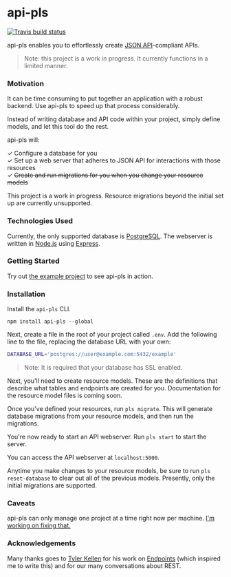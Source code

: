 # api-pls

[![Travis build status](http://img.shields.io/travis/jmeas/api-pls.svg?style=flat)](https://travis-ci.org/jmeas/api-pls)

api-pls enables you to effortlessly create
[JSON API](http://jsonapi.org/)-compliant APIs.

> Note: this project is a work in progress. It currently functions in a limited manner.

### Motivation

It can be time consuming to put together an application with a robust backend.
Use api-pls to speed up that process considerably.

Instead of writing database and API code within your project, simply define
models, and let this tool do the rest.

api-pls will:

✓ Configure a database for you  
✓ Set up a web server that adheres to JSON API for interactions with those resources  
✓ ~~Create and run migrations for you when you change your resource models~~   

This project is a work in progress. Resource migrations beyond the initial
set up are currently unsupported.

### Technologies Used

Currently, the only supported database is
[PostgreSQL](https://www.postgresql.org/). The webserver is written
in [Node.js](https://nodejs.org/en/) using
[Express](https://github.com/expressjs/express).

### Getting Started

Try out [the example project](https://github.com/jmeas/api-pls-example) to see
api-pls in action.

### Installation

Install the `api-pls` CLI.

`npm install api-pls --global`

Next, create a file in the root of your project called `.env`. Add the following
line to the file, replacing the database URL with your own:

```sh
DATABASE_URL='postgres://user@example.com:5432/example'
```

> Note: It is required that your database has SSL enabled.

Next, you'll need to create resource models. These are the definitions that
describe what tables and endpoints are created for you. Documentation for
the resource model files is coming soon.

Once you've defined your resources, run `pls migrate`. This will generate
database migrations from your resource models, and then run the migrations.

You're now ready to start an API webserver. Run `pls start` to start the server.

You can access the API webserver at `localhost:5000`.

Anytime you make changes to your resource models, be sure to run
`pls reset-database` to clear out all of the previous models. Presently,
only the initial migrations are supported.

### Caveats

api-pls can only manage one project at a time right now per machine.
[I'm working on fixing that.](https://github.com/jmeas/api-pls/issues/9)

### Acknowledgements

Many thanks goes to [Tyler Kellen](https://github.com/tkellen) for his work on
[Endpoints](https://github.com/endpoints/endpoints) (which inspired me to write
this) and for our many conversations about REST.
